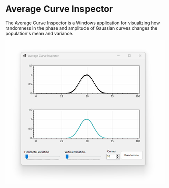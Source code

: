 # Average Curve Inspector

The Average Curve Inspector is a Windows application for visualizing how randomness in the phase and amplitude of Gaussian curves changes the population's mean and variance.

![](dev/screenshot.gif)